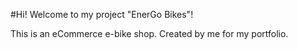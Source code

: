 
#Hi! Welcome to my project "EnerGo Bikes"!

This is an eCommerce e-bike shop.
Created by me for my portfolio.